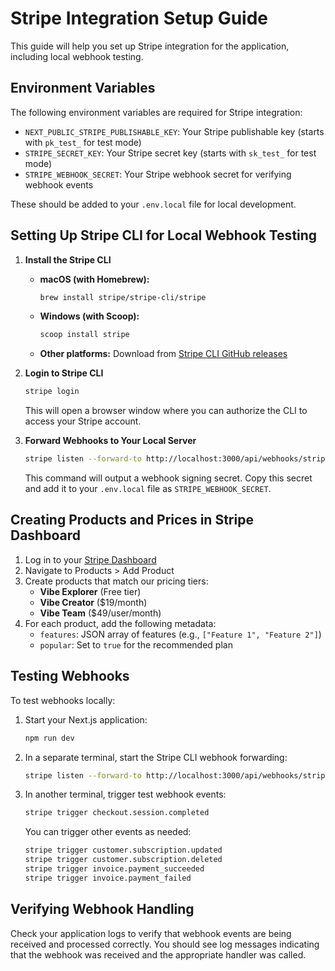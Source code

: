 # Stripe Integration Setup Guide

This guide will help you set up Stripe integration for the application, including local webhook testing.

## Environment Variables

The following environment variables are required for Stripe integration:

- `NEXT_PUBLIC_STRIPE_PUBLISHABLE_KEY`: Your Stripe publishable key (starts with `pk_test_` for test mode)
- `STRIPE_SECRET_KEY`: Your Stripe secret key (starts with `sk_test_` for test mode)
- `STRIPE_WEBHOOK_SECRET`: Your Stripe webhook secret for verifying webhook events

These should be added to your `.env.local` file for local development.

## Setting Up Stripe CLI for Local Webhook Testing

1. **Install the Stripe CLI**

   - **macOS (with Homebrew):**
     ```bash
     brew install stripe/stripe-cli/stripe
     ```
   
   - **Windows (with Scoop):**
     ```bash
     scoop install stripe
     ```
   
   - **Other platforms:** Download from [Stripe CLI GitHub releases](https://github.com/stripe/stripe-cli/releases)

2. **Login to Stripe CLI**

   ```bash
   stripe login
   ```

   This will open a browser window where you can authorize the CLI to access your Stripe account.

3. **Forward Webhooks to Your Local Server**

   ```bash
   stripe listen --forward-to http://localhost:3000/api/webhooks/stripe
   ```

   This command will output a webhook signing secret. Copy this secret and add it to your `.env.local` file as `STRIPE_WEBHOOK_SECRET`.

## Creating Products and Prices in Stripe Dashboard

1. Log in to your [Stripe Dashboard](https://dashboard.stripe.com/)
2. Navigate to Products > Add Product
3. Create products that match our pricing tiers:
   - **Vibe Explorer** (Free tier)
   - **Vibe Creator** ($19/month)
   - **Vibe Team** ($49/user/month)
4. For each product, add the following metadata:
   - `features`: JSON array of features (e.g., `["Feature 1", "Feature 2"]`)
   - `popular`: Set to `true` for the recommended plan

## Testing Webhooks

To test webhooks locally:

1. Start your Next.js application:
   ```bash
   npm run dev
   ```

2. In a separate terminal, start the Stripe CLI webhook forwarding:
   ```bash
   stripe listen --forward-to http://localhost:3000/api/webhooks/stripe
   ```

3. In another terminal, trigger test webhook events:
   ```bash
   stripe trigger checkout.session.completed
   ```

   You can trigger other events as needed:
   ```bash
   stripe trigger customer.subscription.updated
   stripe trigger customer.subscription.deleted
   stripe trigger invoice.payment_succeeded
   stripe trigger invoice.payment_failed
   ```

## Verifying Webhook Handling

Check your application logs to verify that webhook events are being received and processed correctly. You should see log messages indicating that the webhook was received and the appropriate handler was called. 